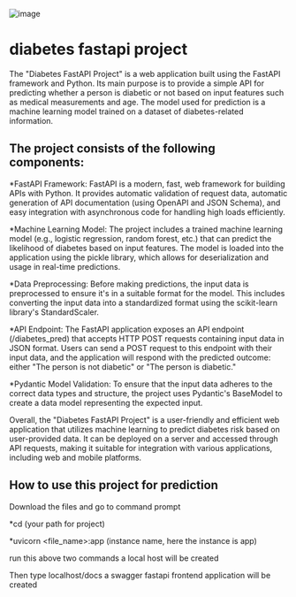 ![image](https://d2jx2rerrg6sh3.cloudfront.net/images/Article_Images/ImageForArticle_22744_16565132428524067.jpg)
# diabetes fastapi project
The "Diabetes FastAPI Project" is a web application built using the FastAPI framework and Python. Its main purpose is to provide a simple API for predicting whether a person is diabetic or not based on input features such as medical measurements and age. The model used for prediction is a machine learning model trained on a dataset of diabetes-related information.

## The project consists of the following components:

*FastAPI Framework: FastAPI is a modern, fast, web framework for building APIs with Python. It provides automatic validation of request data, automatic generation of API documentation (using OpenAPI and JSON Schema), and easy integration with asynchronous code for handling high loads efficiently.

*Machine Learning Model: The project includes a trained machine learning model (e.g., logistic regression, random forest, etc.) that can predict the likelihood of diabetes based on input features. The model is loaded into the application using the pickle library, which allows for deserialization and usage in real-time predictions.

*Data Preprocessing: Before making predictions, the input data is preprocessed to ensure it's in a suitable format for the model. This includes converting the input data into a standardized format using the scikit-learn library's StandardScaler.

*API Endpoint: The FastAPI application exposes an API endpoint (/diabetes_pred) that accepts HTTP POST requests containing input data in JSON format. Users can send a POST request to this endpoint with their input data, and the application will respond with the predicted outcome: either "The person is not diabetic" or "The person is diabetic."

*Pydantic Model Validation: To ensure that the input data adheres to the correct data types and structure, the project uses Pydantic's BaseModel to create a data model representing the expected input.

Overall, the "Diabetes FastAPI Project" is a user-friendly and efficient web application that utilizes machine learning to predict diabetes risk based on user-provided data. It can be deployed on a server and accessed through API requests, making it suitable for integration with various applications, including web and mobile platforms.

## How to use this project for prediction 
Download the files and go to command prompt

*cd (your path for project)

*uvicorn <file_name>:app  (instance name, here the instance is app)

run this above two commands a local host will be created  

Then type localhost/docs a swagger fastapi frontend application will be created 
